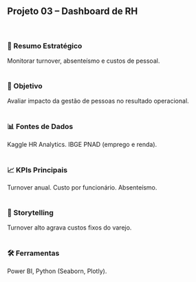 ## Projeto 03 – Dashboard de RH  
</br>

### 📌 Resumo Estratégico  
Monitorar turnover, absenteísmo e custos de pessoal.  
</br>

### 🎯 Objetivo
Avaliar impacto da gestão de pessoas no resultado operacional.  
</br>

### 📊 Fontes de Dados
Kaggle HR Analytics.
IBGE PNAD (emprego e renda).  
</br>

### 📈 KPIs Principais
Turnover anual.
Custo por funcionário.
Absenteísmo.  
</br>

### 📖 Storytelling
Turnover alto agrava custos fixos do varejo.  
</br>

### 🛠️ Ferramentas
Power BI, Python (Seaborn, Plotly).
